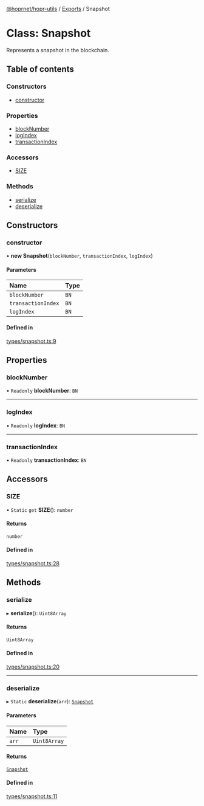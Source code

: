 [@hoprnet/hopr-utils](../README.md) / [Exports](../modules.md) / Snapshot

# Class: Snapshot

Represents a snapshot in the blockchain.

## Table of contents

### Constructors

- [constructor](Snapshot.md#constructor)

### Properties

- [blockNumber](Snapshot.md#blocknumber)
- [logIndex](Snapshot.md#logindex)
- [transactionIndex](Snapshot.md#transactionindex)

### Accessors

- [SIZE](Snapshot.md#size)

### Methods

- [serialize](Snapshot.md#serialize)
- [deserialize](Snapshot.md#deserialize)

## Constructors

### constructor

• **new Snapshot**(`blockNumber`, `transactionIndex`, `logIndex`)

#### Parameters

| Name | Type |
| :------ | :------ |
| `blockNumber` | `BN` |
| `transactionIndex` | `BN` |
| `logIndex` | `BN` |

#### Defined in

[types/snapshot.ts:9](https://github.com/hoprnet/hoprnet/blob/master/packages/utils/src/types/snapshot.ts#L9)

## Properties

### blockNumber

• `Readonly` **blockNumber**: `BN`

___

### logIndex

• `Readonly` **logIndex**: `BN`

___

### transactionIndex

• `Readonly` **transactionIndex**: `BN`

## Accessors

### SIZE

• `Static` `get` **SIZE**(): `number`

#### Returns

`number`

#### Defined in

[types/snapshot.ts:28](https://github.com/hoprnet/hoprnet/blob/master/packages/utils/src/types/snapshot.ts#L28)

## Methods

### serialize

▸ **serialize**(): `Uint8Array`

#### Returns

`Uint8Array`

#### Defined in

[types/snapshot.ts:20](https://github.com/hoprnet/hoprnet/blob/master/packages/utils/src/types/snapshot.ts#L20)

___

### deserialize

▸ `Static` **deserialize**(`arr`): [`Snapshot`](Snapshot.md)

#### Parameters

| Name | Type |
| :------ | :------ |
| `arr` | `Uint8Array` |

#### Returns

[`Snapshot`](Snapshot.md)

#### Defined in

[types/snapshot.ts:11](https://github.com/hoprnet/hoprnet/blob/master/packages/utils/src/types/snapshot.ts#L11)
